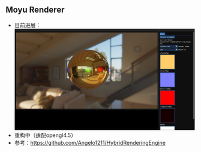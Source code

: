## Moyu Renderer
- 目前进展：
![Demo](<assets/readme_data/demo.png>)
- 重构中（适配opengl4.5）
- 参考：https://github.com/Angelo1211/HybridRenderingEngine